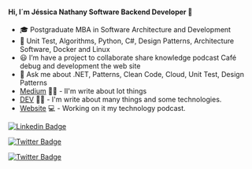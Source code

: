 #### Hi, I´m Jéssica Nathany Software Backend Developer 👋

<!-- in your header -->
<link rel="stylesheet" href="https://cdn.jsdelivr.net/gh/devicons/devicon@latest/devicon.min.css">


- :mortar_board: Postgraduate MBA in Software Architecture and Development
- :blue_book: Unit Test, Algorithms, Python, C#, Design Patterns, Architecture Software, Docker and Linux
- :smiley: I’m have a project to collaborate share knowledge podcast Café debug and development the web site
- 💬 Ask me about .NET, Patterns, Clean Code, Cloud, Unit Test, Design Patterns
- [Medium](https://medium.com/@JessicaNathanyF/) ✍🏼 - II'm write about lot things
- [DEV](https://dev.to/jessicanathany/) ✍🏼 - I'm write about many things and some technologies.
- [Website](https://cafedebug.com.br/) 💻 - Working on it my technology podcast.


[![Linkedin Badge](https://img.shields.io/badge/-LinkedIn-blue?style=flat-square&logo=Linkedin&logoColor=white&link=https://https://www.linkedin.com/in/jessica-nathany-carvalho-freitas-38260868//)](https://www.linkedin.com/in/jessicanathany-softwaredeveloper/)

[![Twitter Badge](https://img.shields.io/badge/-Twitter-1ca0f1?style=flat-square&labelColor=1ca0f1&logo=twitter&logoColor=white&link=https://twitter.com/JessicaNathanyF)](https://twitter.com/JessicaNathanyF)

[![Twitter Badge](https://img.shields.io/badge/-instagram-1ca0f1?style=flat-square&labelColor=1ca0f1&logo=twitter&logoColor=white&link=https://https://www.instagram.com/jnathanycarvalho/)](https://www.instagram.com/jnathanycarvalho/)





